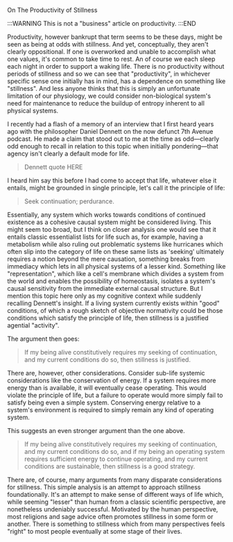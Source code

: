 On The Productivity of Stillness

:::WARNING
This is not a "business" article on productivity. 
:::END

Productivity, however bankrupt that term seems to be these days, might be seen as being at odds with stillness. And yet, conceptually, they aren't clearly oppositional. If one is overworked and unable to accomplish what one values, it's common to take time to rest. An of course we each sleep each night in order to support a waking life. There is no productivity without periods of stillness and so we can see that "productivity", in whichever specific sense one initially has in mind, has a dependence on something like "stillness". And less anyone thinks that this is simply an unfortunate limitation of our physiology, we could consider non-biological system's need for maintenance to reduce the buildup of entropy inherent to all physical systems. 

I recently had a flash of a memory of an interview that I first heard years ago with the philosopher Daniel Dennett on the now defunct 7th Avenue podcast. He made a claim that stood out to me at the time as odd—clearly odd enough to recall in relation to this topic when initially pondering—that agency isn't clearly a default mode for life. 

> Dennett quote HERE

I heard him say this before I had come to accept that life, whatever else it entails, might be grounded in single principle, let's call it the principle of life:

>Seek continuation; perdurance.

Essentially, any system which works towards conditions of continued existence as a cohesive causal system might be considered living. This might seem too broad, but I think on closer analysis one would see that it entails classic essentialist lists for life such as, for example, having a metabolism while also ruling out problematic systems like hurricanes which often slip into the category of life on these same lists as 'seeking' ultimately requires a notion beyond the mere causation, something breaks from immediacy which lets in all physical systems of a lesser kind. Something like "representation", which like a cell's membrane which divides a system from the world and enables the possibility of homeostasis, isolates a system's causal sensitivity from the immediate external causal structure. But I mention this topic here only as my cognitive context  while suddenly recalling Dennett's insight. If a living system currently exists within "good" conditions, of which a rough sketch of objective normativity could be those conditions which satisfy the principle of life, then stillness is a justified agential "activity".


The argument then goes: 

>If my being alive constitutively requires my seeking of continuation, and my current conditions do so, then stillness is justified. 

There are, however, other considerations. Consider sub-life systemic considerations like the conservation of energy. If a system requires more energy than is available, it will eventually cease operating. This would violate the principle of life, but a failure to operate would more simply fail to satisfy being even a simple system. Conserving energy relative to a system's environment is required to simply remain any kind of operating system. 

This suggests an even stronger argument than the one above. 

>If my being alive constitutively requires my seeking of continuation, and my current conditions do so, and if my being an operating system requires sufficient energy to continue operating, and my current conditions are sustainable, then stillness is a good strategy. 

There are, of course, many arguments from many disparate considerations for stillness. This simple analysis is an attempt to approach stillness foundationally. It's an attempt to make sense of different ways of life which, while seeming "lesser" than human from a classic scientific perspective, are nonetheless undeniably successful. Motivated by the human perspective, most religions and sage advice often promotes stillness in some form or another. There is something to stillness which from many perspectives feels "right" to most people eventually at some stage of their lives. 
